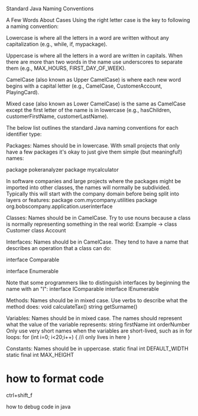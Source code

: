 Standard Java Naming Conventions

A Few Words About Cases
Using the right letter case is the key to following a naming convention:

Lowercase is where all the letters in a word are written without any capitalization (e.g., while, if, mypackage).

Uppercase is where all the letters in a word are written in capitals. When there are more than two words in the name use underscores to separate them (e.g., MAX_HOURS, FIRST_DAY_OF_WEEK).


CamelCase (also known as Upper CamelCase) is where each new word begins with a capital letter (e.g., CamelCase, CustomerAccount, PlayingCard).

Mixed case (also known as Lower CamelCase) is the same as CamelCase except the first letter of the name is in lowercase (e.g., hasChildren, customerFirstName, customerLastName).


The below list outlines the standard Java naming conventions for each identifier type:

Packages: Names should be in lowercase. With small projects that only have a few packages it's okay to just give them simple (but meaningful!) names:

package pokeranalyzer package mycalculator
 
  
In software companies and large projects where the packages might be imported into other classes, the names will normally be subdivided. Typically this will start with the company domain before being split into layers or features:
 package 
 com.mycompany.utilities package
 org.bobscompany.application.userinterface 
 
 
 
Classes: Names should be in CamelCase.
Try to use nouns because a class is normally representing something in the real world:
Example ->  class Customer class Account 


Interfaces: Names should be in CamelCase. They tend to have a name that describes an operation that a class can do:
 
 interface Comparable 
 
 interface Enumerable 
 
Note that some programmers like to distinguish interfaces by beginning the name with an "I":
interface IComparable interface IEnumerable 
 
 
Methods: Names should be in mixed case. Use verbs to describe what the method does:
void calculateTax() string getSurname() 
 
 
Variables: Names should be in mixed case. The names should represent what the value of the variable represents:
 string firstName
 int orderNumber 
Only use very short names when the variables are short-lived, such as in for loops:
 for (int i=0; i<20;i++) {   //i only lives in here } 
 
 
Constants: Names should be in uppercase.
 static final int DEFAULT_WIDTH static 
 final int MAX_HEIGHT 
 
 
 
 # how to format code 
  ctrl+shift_f 
  
  
  how to debug code in java